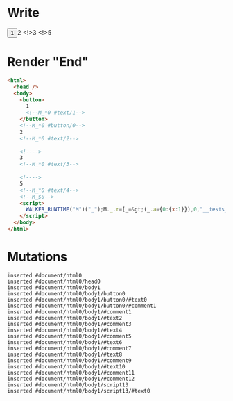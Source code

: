 # Write
  <button>1<!--M_*0 #text/1--></button><!--M_*0 #button/0-->2<!--M_*0 #text/2--> <!>3<!--M_*0 #text/3--> <!>5<!--M_*0 #text/4--><!--M_$0--><script>WALKER_RUNTIME("M")("_");M._.r=[_=>(_.a={0:{x:1}}),0,"__tests__/template.marko_0_x",0];M._.w()</script>


# Render "End"
```html
<html>
  <head />
  <body>
    <button>
      1
      <!--M_*0 #text/1-->
    </button>
    <!--M_*0 #button/0-->
    2
    <!--M_*0 #text/2-->
     
    <!---->
    3
    <!--M_*0 #text/3-->
     
    <!---->
    5
    <!--M_*0 #text/4-->
    <!--M_$0-->
    <script>
      WALKER_RUNTIME("M")("_");M._.r=[_=&gt;(_.a={0:{x:1}}),0,"__tests__/template.marko_0_x",0];M._.w()
    </script>
  </body>
</html>
```

# Mutations
```
inserted #document/html0
inserted #document/html0/head0
inserted #document/html0/body1
inserted #document/html0/body1/button0
inserted #document/html0/body1/button0/#text0
inserted #document/html0/body1/button0/#comment1
inserted #document/html0/body1/#comment1
inserted #document/html0/body1/#text2
inserted #document/html0/body1/#comment3
inserted #document/html0/body1/#text4
inserted #document/html0/body1/#comment5
inserted #document/html0/body1/#text6
inserted #document/html0/body1/#comment7
inserted #document/html0/body1/#text8
inserted #document/html0/body1/#comment9
inserted #document/html0/body1/#text10
inserted #document/html0/body1/#comment11
inserted #document/html0/body1/#comment12
inserted #document/html0/body1/script13
inserted #document/html0/body1/script13/#text0
```